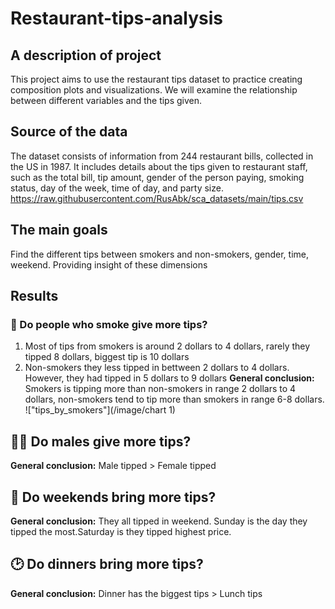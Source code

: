 # Restaurant-tips-analysis
## A description of project
This project aims to use the restaurant tips dataset to practice creating composition plots and visualizations. We will examine the relationship between different variables and the tips given.

## Source of the data
The dataset consists of information from 244 restaurant bills, collected in the US in 1987.
It includes details about the tips given to restaurant staff, such as the total bill, tip amount, gender of the person paying, smoking status, day of the week, time of day, and party size.
https://raw.githubusercontent.com/RusAbk/sca_datasets/main/tips.csv
## The main goals
Find the different tips between smokers and non-smokers, gender, time, weekend. Providing insight of these dimensions
## Results
 ### 🚬 Do people who smoke give more tips?
1. Most of tips from smokers is around 2 dollars to 4 dollars, rarely they tipped 8 dollars, biggest tip is 10 dollars
2. Non-smokers they less tipped in bettween 2 dollars to 4 dollars. However, they had tipped in 5 dollars to 9 dollars
**General conclusion:**
Smokers is tipping more than non-smokers in range 2 dollars to 4 dollars, non-smokers tend to tip more than smokers in range 6-8 dollars.
!["tips_by_smokers"](/image/chart 1)



## 👨👩 Do males give more tips?
**General conclusion:**
Male tipped > Female tipped

## 📆 Do weekends bring more tips?
**General conclusion:**
They all tipped in weekend.
Sunday is the day they tipped the most.Saturday is they tipped highest price.

## 🕑 Do dinners bring more tips?
**General conclusion:**
Dinner has the biggest tips > Lunch tips


